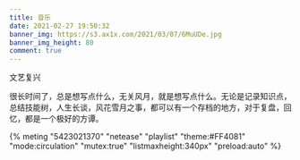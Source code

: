 ```yaml
---
title: 音乐
date: 2021-02-27 19:50:32
banner_img: https://s3.ax1x.com/2021/03/07/6MuUDe.jpg
banner_img_height: 80
comment: true
---
```

<div class='cnode'>
  <div class='content'>
    <div class='tag'>文艺复兴</div>
    <p>很长时间了，总是想写点什么，无关风月，就是想写点什么。无论是记录知识点，总结技能树，人生长谈，风花雪月之事，都可以有一个存档的地方，对于复盘，回忆，都是一个极好的方谭。</p>
  </div>
  {% meting "5423021370" "netease" "playlist" "theme:#FF4081" "mode:circulation" "mutex:true" "listmaxheight:340px" "preload:auto" %}
</div>

